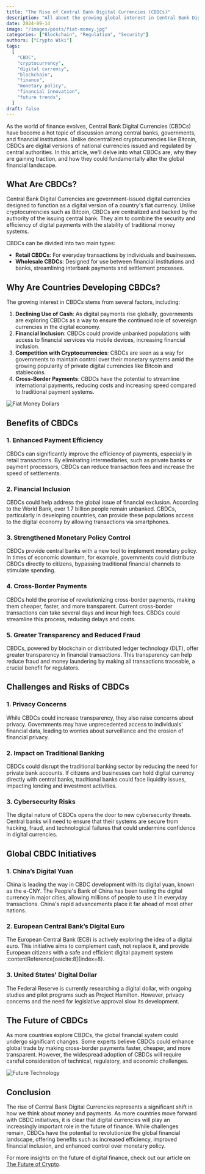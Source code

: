 ```yaml
---
title: "The Rise of Central Bank Digital Currencies (CBDCs)"
description: "All about the growing global interest in Central Bank Digital Currencies (CBDCs), their potential to reshape monetary systems, and the challenges they pose for the future of finance."
date: 2024-09-14
image: "/images/posts/fiat-money.jpg"
categories: ["Blockchain", "Regulation", "Security"]
authors: ["Crypto Wiki"]
tags:
  [
    "CBDC",
    "cryptocurrency",
    "digital currency",
    "blockchain",
    "finance",
    "monetary policy",
    "financial innovation",
    "future trends",
  ]
draft: false
---
```


As the world of finance evolves, Central Bank Digital Currencies (CBDCs) have become a hot topic of discussion among central banks, governments, and financial institutions. Unlike decentralized cryptocurrencies like Bitcoin, CBDCs are digital versions of national currencies issued and regulated by central authorities. In this article, we'll delve into what CBDCs are, why they are gaining traction, and how they could fundamentally alter the global financial landscape.

## What Are CBDCs?

Central Bank Digital Currencies are government-issued digital currencies designed to function as a digital version of a country's fiat currency. Unlike cryptocurrencies such as Bitcoin, CBDCs are centralized and backed by the authority of the issuing central bank. They aim to combine the security and efficiency of digital payments with the stability of traditional money systems.

CBDCs can be divided into two main types:

- **Retail CBDCs**: For everyday transactions by individuals and businesses.
- **Wholesale CBDCs**: Designed for use between financial institutions and banks, streamlining interbank payments and settlement processes.

## Why Are Countries Developing CBDCs?

The growing interest in CBDCs stems from several factors, including:

1. **Declining Use of Cash**: As digital payments rise globally, governments are exploring CBDCs as a way to ensure the continued role of sovereign currencies in the digital economy.
2. **Financial Inclusion**: CBDCs could provide unbanked populations with access to financial services via mobile devices, increasing financial inclusion.
3. **Competition with Cryptocurrencies**: CBDCs are seen as a way for governments to maintain control over their monetary systems amid the growing popularity of private digital currencies like Bitcoin and stablecoins.
4. **Cross-Border Payments**: CBDCs have the potential to streamline international payments, reducing costs and increasing speed compared to traditional payment systems.

![Fiat Money Dollars](/images/posts/female-with-fiat-money.jpg)

## Benefits of CBDCs

### 1. **Enhanced Payment Efficiency**

CBDCs can significantly improve the efficiency of payments, especially in retail transactions. By eliminating intermediaries, such as private banks or payment processors, CBDCs can reduce transaction fees and increase the speed of settlements.

### 2. **Financial Inclusion**

CBDCs could help address the global issue of financial exclusion. According to the World Bank, over 1.7 billion people remain unbanked. CBDCs, particularly in developing countries, can provide these populations access to the digital economy by allowing transactions via smartphones.

### 3. **Strengthened Monetary Policy Control**

CBDCs provide central banks with a new tool to implement monetary policy. In times of economic downturn, for example, governments could distribute CBDCs directly to citizens, bypassing traditional financial channels to stimulate spending.

### 4. **Cross-Border Payments**

CBDCs hold the promise of revolutionizing cross-border payments, making them cheaper, faster, and more transparent. Current cross-border transactions can take several days and incur high fees. CBDCs could streamline this process, reducing delays and costs.

### 5. **Greater Transparency and Reduced Fraud**

CBDCs, powered by blockchain or distributed ledger technology (DLT), offer greater transparency in financial transactions. This transparency can help reduce fraud and money laundering by making all transactions traceable, a crucial benefit for regulators.

## Challenges and Risks of CBDCs

### 1. **Privacy Concerns**

While CBDCs could increase transparency, they also raise concerns about privacy. Governments may have unprecedented access to individuals' financial data, leading to worries about surveillance and the erosion of financial privacy.

### 2. **Impact on Traditional Banking**

CBDCs could disrupt the traditional banking sector by reducing the need for private bank accounts. If citizens and businesses can hold digital currency directly with central banks, traditional banks could face liquidity issues, impacting lending and investment activities.

### 3. **Cybersecurity Risks**

The digital nature of CBDCs opens the door to new cybersecurity threats. Central banks will need to ensure that their systems are secure from hacking, fraud, and technological failures that could undermine confidence in digital currencies.

## Global CBDC Initiatives

### 1. **China’s Digital Yuan**

China is leading the way in CBDC development with its digital yuan, known as the e-CNY. The People's Bank of China has been testing the digital currency in major cities, allowing millions of people to use it in everyday transactions. China's rapid advancements place it far ahead of most other nations.

### 2. **European Central Bank’s Digital Euro**

The European Central Bank (ECB) is actively exploring the idea of a digital euro. This initiative aims to complement cash, not replace it, and provide European citizens with a safe and efficient digital payment system&#8203;:contentReference[oaicite:8]{index=8}.

### 3. **United States' Digital Dollar**

The Federal Reserve is currently researching a digital dollar, with ongoing studies and pilot programs such as Project Hamilton. However, privacy concerns and the need for legislative approval slow its development.

## The Future of CBDCs

As more countries explore CBDCs, the global financial system could undergo significant changes. Some experts believe CBDCs could enhance global trade by making cross-border payments faster, cheaper, and more transparent. However, the widespread adoption of CBDCs will require careful consideration of technical, regulatory, and economic challenges.

![Future Technology](/images/posts/crypto-future.jpg)

## Conclusion

The rise of Central Bank Digital Currencies represents a significant shift in how we think about money and payments. As more countries move forward with CBDC initiatives, it is clear that digital currencies will play an increasingly important role in the future of finance. While challenges remain, CBDCs have the potential to revolutionize the global financial landscape, offering benefits such as increased efficiency, improved financial inclusion, and enhanced control over monetary policy.

For more insights on the future of digital finance, check out our article on [The Future of Crypto](/the-future-of-crypto).
